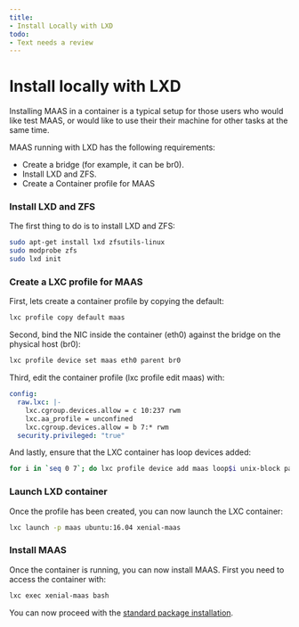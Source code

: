 ```yaml
---
title:
- Install Locally with LXD
todo:
- Text needs a review
---
```


# Install locally with LXD

Installing MAAS in a container is a typical setup for those users who would
like test MAAS, or would like to use their their machine for other tasks at the
same time. 

MAAS running with LXD has the following requirements:

-   Create a bridge (for example, it can be br0).
-   Install LXD and ZFS.
-   Create a Container profile for MAAS

### Install LXD and ZFS

The first thing to do is to install LXD and ZFS:

```bash
sudo apt-get install lxd zfsutils-linux
sudo modprobe zfs
sudo lxd init
```

### Create a LXC profile for MAAS

First, lets create a container profile by copying the default:

```bash
lxc profile copy default maas
```

Second, bind the NIC inside the container (eth0) against the bridge on the
physical host (br0):

```bash
lxc profile device set maas eth0 parent br0
```

Third, edit the container profile (lxc profile edit maas) with:

```yaml
config:
  raw.lxc: |-
    lxc.cgroup.devices.allow = c 10:237 rwm
    lxc.aa_profile = unconfined
    lxc.cgroup.devices.allow = b 7:* rwm
  security.privileged: "true"
```

And lastly, ensure that the LXC container has loop devices added:

```bash
for i in `seq 0 7`; do lxc profile device add maas loop$i unix-block path=/dev/loop$i; done
```

### Launch LXD container

Once the profile has been created, you can now launch the LXC container:

```bash
lxc launch -p maas ubuntu:16.04 xenial-maas
```

### Install MAAS

Once the container is running, you can now install MAAS. First you need to
access the container with:

```bash
lxc exec xenial-maas bash
```
You can now proceed with the [standard package
installation](installconfig-package-install.md).